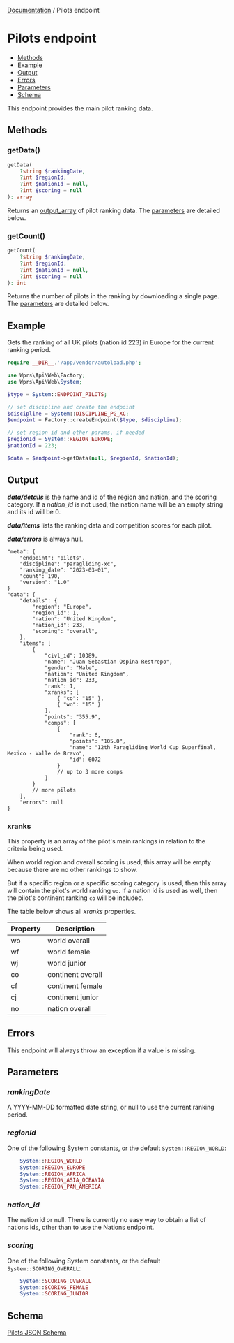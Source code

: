 [Documentation][docs] / Pilots endpoint

# Pilots endpoint

* [Methods](#methods)
* [Example](#example)
* [Output](#output)
* [Errors](#errors)
* [Parameters](#parameters)
* [Schema](#schema)

This endpoint provides the main pilot ranking data.

## Methods
### getData()

```php
getData(
    ?string $rankingDate,
    ?int $regionId,
    ?int $nationId = null,
    ?int $scoring = null
): array
```

Returns an [output_array][output] of pilot ranking data. The [parameters](#parameters) are detailed
below.

### getCount()

```php
getCount(
    ?string $rankingDate,
    ?int $regionId,
    ?int $nationId = null,
    ?int $scoring = null
): int
```

Returns the number of pilots in the ranking by downloading a single page. The
[parameters](#parameters) are detailed below.

## Example

Gets the ranking of all UK pilots (nation id 223) in Europe for the current ranking period.

 ```php
require __DIR__.'/app/vendor/autoload.php';

use Wprs\Api\Web\Factory;
use Wprs\Api\Web\System;

$type = System::ENDPOINT_PILOTS;

// set discipline and create the endpoint
$discipline = System::DISCIPLINE_PG_XC;
$endpoint = Factory::createEndpoint($type, $discipline);

// set region id and other params, if needed
$regionId = System::REGION_EUROPE;
$nationId = 223;

$data = $endpoint->getData(null, $regionId, $nationId);
```

## Output

**_data/details_** is the name and id of the region and nation, and the scoring category. If a
_nation_id_ is not used, the nation name will be an empty string and its id will be 0.

**_data/items_** lists the ranking data and competition scores for each pilot.

**_data/errors_** is always null.

```jsonc
"meta": {
    "endpoint": "pilots",
    "discipline": "paragliding-xc",
    "ranking_date": "2023-03-01",
    "count": 190,
    "version": "1.0"
}
"data": {
    "details": {
        "region": "Europe",
        "region_id": 1,
        "nation": "United Kingdom",
        "nation_id": 233,
        "scoring": "overall",
    },
    "items": [
        {
            "civl_id": 10389,
            "name": "Juan Sebastian Ospina Restrepo",
            "gender": "Male",
            "nation": "United Kingdom",
            "nation_id": 233,
            "rank": 1,
            "xranks": [
                { "co": "15" },
                { "wo": "15" }
            ],
            "points": "355.9",
            "comps": [
                {
                    "rank": 6,
                    "points": "105.0",
                    "name": "12th Paragliding World Cup Superfinal, Mexico - Valle de Bravo",
                    "id": 6072
                }
                // up to 3 more comps
            ]
        }
        // more pilots
    ],
    "errors": null
}
```

### xranks
This property is an array of the pilot's main rankings in relation to the criteria being used.

When world region and overall scoring is used, this array will be empty because there are no other
rankings to show.

But if a specific region or a specific scoring category is used, then this array will contain the
pilot's world ranking `wo`. If a nation id is used as well, then the pilot's continent ranking `co`
will be included.

The table below shows all _xranks_ properties.

| Property | Description       |
|----------|-------------------|
| wo       | world overall     |
| wf       | world female      |
| wj       | world junior      |
| co       | continent overall |
| cf       | continent female  |
| cj       | continent junior  |
| no       | nation overall    |

## Errors
This endpoint will always throw an exception if a value is missing.

## Parameters

### _rankingDate_
A YYYY-MM-DD formatted date string, or null to use the current ranking period.

### _regionId_
One of the following System constants, or the default `System::REGION_WORLD`:

```php
    System::REGION_WORLD
    System::REGION_EUROPE
    System::REGION_AFRICA
    System::REGION_ASIA_OCEANIA
    System::REGION_PAN_AMERICA
```

### _nation_id_
The nation id or null. There is currently no easy way to obtain a list of nations ids, other than to
use the Nations endpoint.

### _scoring_
One of the following System constants, or the default `System::SCORING_OVERALL`:

```php
    System::SCORING_OVERALL
    System::SCORING_FEMALE
    System::SCORING_JUNIOR
```

## Schema

[Pilots JSON Schema](../res/pilots-schema.json)

[docs]: 00-intro.md
[output]: output.md#output-data
[schema]: ../res/pilots-schema.json
